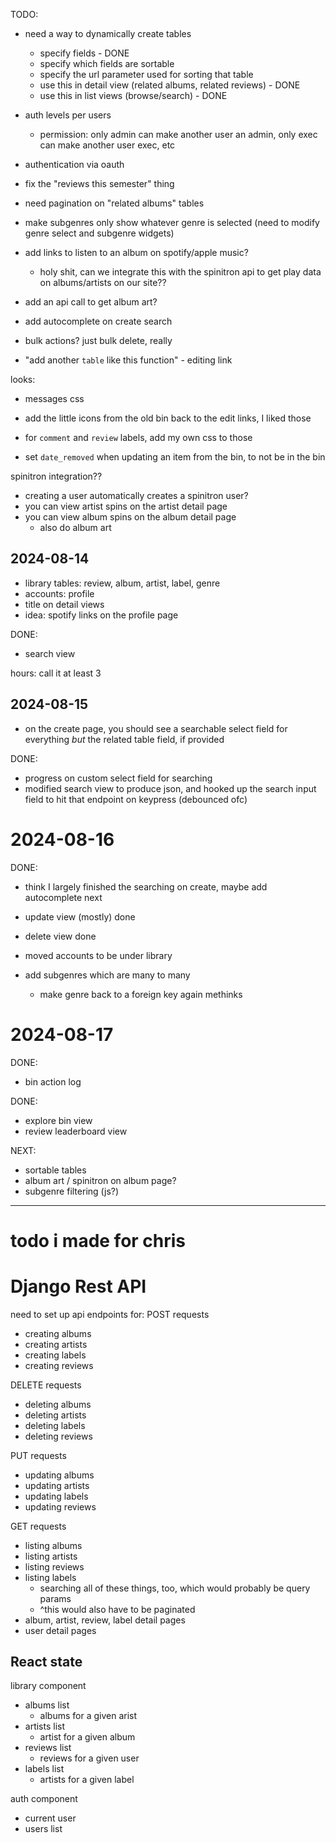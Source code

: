 
TODO:
* need a way to dynamically create tables
    * specify fields - DONE
    * specify which fields are sortable
    * specify the url parameter used for sorting that table
    * use this in detail view (related albums, related reviews) - DONE
    * use this in list views (browse/search) - DONE
* auth levels per users
    * permission: only admin can make another user an admin, only exec can make another user exec, etc
* authentication via oauth

* fix the "reviews this semester" thing
* need pagination on "related albums" tables
* make subgenres only show whatever genre is selected (need to modify genre select and subgenre widgets)

* add links to listen to an album on spotify/apple music?
    * holy shit, can we integrate this with the spinitron api to get play data on albums/artists on our site??
* add an api call to get album art?
* add autocomplete on create search

* bulk actions? just bulk delete, really
* "add another `table` like this function" - editing link

looks:
* messages css
* add the little icons from the old bin back to the edit links, I liked those
* for `comment` and `review` labels, add my own css to those

* set `date_removed` when updating an item from the bin, to not be in the bin

spinitron integration??
* creating a user automatically creates a spinitron user?
* you can view artist spins on the artist detail page
* you can view album spins on the album detail page
    * also do album art

## 2024-08-14
* library tables: review, album, artist, label, genre
* accounts: profile
* title on detail views
* idea: spotify links on the profile page

DONE:
* search view

hours: call it at least 3

## 2024-08-15
* on the create page, you should see a searchable select field for everything *but* the related table field, if provided

DONE:
* progress on custom select field for searching
* modified search view to produce json, and hooked up the search input field to hit that endpoint on keypress (debounced ofc)


# 2024-08-16
DONE:
* think I largely finished the searching on create, maybe add autocomplete next
* update view (mostly) done
* delete view done

* moved accounts to be under library
* add subgenres which are many to many
    * make genre back to a foreign key again methinks

# 2024-08-17
DONE:
* bin action log

DONE:
* explore bin view
* review leaderboard view

NEXT:
* sortable tables
* album art / spinitron on album page?
* subgenre filtering (js?)

---
# todo i made for chris

# Django Rest API
need to set up api endpoints for:
POST requests
* creating albums
* creating artists
* creating labels
* creating reviews

DELETE requests
* deleting albums
* deleting artists
* deleting labels
* deleting reviews

PUT requests
* updating albums
* updating artists
* updating labels
* updating reviews

GET requests
* listing albums
* listing artists
* listing reviews
* listing labels
    * searching all of these things, too, which would probably be query params
    * ^this would also have to be paginated
* album, artist, review, label detail pages
* user detail pages

## React state
library component
* albums list
    * albums for a given arist
* artists list
    * artist for a given album
* reviews list
    * reviews for a given user
* labels list
    * artists for a given label

auth component
* current user
* users list
